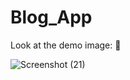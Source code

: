 # Blog_App

Look at the demo image: 💌

![Screenshot (21)](https://user-images.githubusercontent.com/67910524/129843140-f0352af5-81c8-457d-add7-5d02aeea1f69.png)
